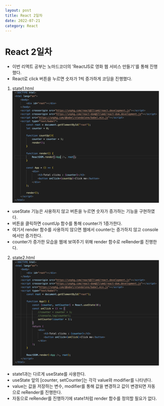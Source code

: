 ```yaml
---
layout: post
title: React 2일차
date: 2022-07-21
category: React
---
```

# React 2일차
- 이번 리액트 공부는 노마드코더의 'ReactJS로 영화 웹 서비스 만들기'를 통해 진행했다.
- React로 click 버튼을 누르면 숫자가 1씩 증가하게 코딩을 진행했다.
1. state1.html             
![vanila](/public/img/state1.png)
- useState 기능은 사용하지 않고 버튼을 누르면 숫자가 증가하는 기능을 구현하였다.
- 버튼을 클릭하면 countUp 함수를 통해 counter가 1증가한다.
- 여기서 render 함수를 사용하지 않으면 웹에서 counter는 증가하지 않고 console에서만 증가한다.
- counter가 증가한 모습을 웹에 보여주기 위해 render 함수로 reRender를 진행한다.  

2. state2.html
![index](/public/img/state2.png)
- state1과는 다르게 useState를 사용한다.
- useState 앞의 [counter, setCounter]는 각각 value와 modifier를 나타낸다.
- value는 값을 저장하는 변수, modifier를 통해 값을 변경하고 값이 변경되면 자동으로 reRender를 진행한다.
- 자동으로 reRender를 진행하기에 state1처럼 render 함수를 정의할 필요가 없다.
